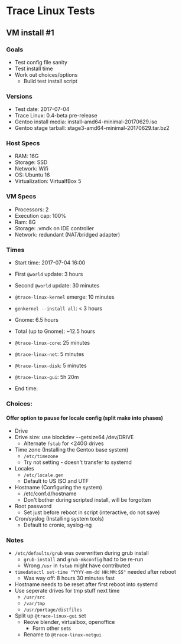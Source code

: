 # Trace Linux Tests

## VM install #1
### Goals
- Test config file sanity
- Test install time
- Work out choices/options
    - Build test install script

### Versions
- Test date: 2017-07-04
- Trace Linux: 0.4-beta pre-release
- Gentoo install media: install-amd64-minimal-20170629.iso
- Gentoo stage tarball: stage3-amd64-minimal-20170629.tar.bz2

### Host Specs

- RAM: 16G
- Storage: SSD
- Network: Wifi
- OS: Ubuntu 16
- Virtualization: VirtualfBox 5

### VM Specs
- Processors: 2
- Execution cap: 100%
- Ram: 8G
- Storage: .vmdk on IDE controller
- Network: redundant (NAT/bridged adapter)

### Times
- Start time: 2017-07-04 16:00
- First `@world` update: 3 hours
- Second `@world` update: 30 minutes
- `@trace-linux-kernel` emerge: 10 minutes
- `genkernel --install all`: < 3 hours
- Gnome: 6.5 hours
- Total (up to Gnome): ~12.5 hours
- `@trace-linux-core`: 25 minutes
- `@trace-linux-net`: 5 minutes
- `@trace-linux-disk`: 5 minutes
- `@trace-linux-gui`: 5h 20m


- End time: 

### Choices:
#### Offer option to pause for locale config (split make into phases)
- Drive
- Drive size: use blockdev --getsize64 /dev/DRIVE
    - Alternate `fstab` for <240G drives
- Time zone (Installing the Gentoo base system)
    - `/etc/timezone`
    - Try not setting - doesn't transfer to systemd
- Locales
    - `/etc/locale.gen`
    - Default to US ISO and UTF
- Hostname (Configuring the system)
    - /etc/conf.d/hostname
    - Don't bother during scripted install, will be forgotten
- Root password
    - Set just before reboot in script (interactive, do not save)
- Cron/syslog (Installing system tools)
    - Default to cronie, syslog-ng

### Notes
- `/etc/defaults/grub` was overwritten during grub install
    - `grub-install` and `grub-mkconfig` had to be re-run
    - Wrong `/usr` in `fstab` might have contributed
- `timedatectl set-time "YYYY-mm-dd HH:MM:SS"` needed after reboot
    - Was way off: 8 hours 30 minutes fast
- Hostname needs to be reset after first reboot into systemd
- Use seperate drives for tmp stuff next time
    - `/usr/src`
    - `/var/tmp`
    - `/usr/portage/distfiles`
- Split up `@trace-linux-gui` set
    - Reove blender, virtualbox, openoffice
        - Form other sets
    - Rename to `@trace-linux-netgui`

